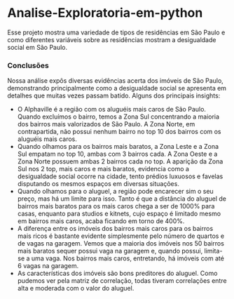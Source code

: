 # Analise-Exploratoria-em-python
Esse projeto mostra uma variedade de tipos de residências em São Paulo e como diferentes variáveis sobre as residências mostram a desigualdade social em São Paulo. 

### Conclusões
Nossa análise expôs diversas evidências acerta dos imóveis de São Paulo, demonstrando principalmente como a desigualdade social se apresenta em detalhes que muitas vezes passam batido. Alguns dos principais insights:
* O Alphaville é a região com os aluguéis mais caros de São Paulo. Quando excluímos o bairro, temos a Zona Sul concentrando a maioria dos bairros mais valorizados de São Paulo. A Zona Norte, em contrapartida, não possui nenhum bairro no top 10 dos bairros com os aluguéis mais caros.
* Quando olhamos para os bairros mais baratos, a Zona Leste e a Zona Sul empatam no top 10, ambas com 3 bairros cada. A Zona Oeste e a Zona Norte possuem ambas 2 bairros cada no top. A aparição da Zona Sul nos 2 top, mais caros e mais baratos, evidencia como a desigualdade social ocorre na cidade, tento prédios luxuosos e favelas disputando os mesmos espaços em diversas situações.
* Quando olhamos para o aluguel, a região pode encarecer sim o seu preço, mas há um limite para isso. Tanto é que a distância do aluguel de bairros mais baratos para os mais caros chega a ser de 1000% para casas, enquanto para studios e kitnets, cujo espaço é limitado mesmo em bairros mais caros, acaba ficando em torno de 400%.
* A diferença entre os imóveis dos bairros mais caros para os bairros mais ricos é bastante evidente simplesmente pelo número de quartos e de vagas na garagem. Vemos que a maioria dos imóveis nos 50 bairros mais baratos sequer possui vaga na garagem e, quando possui, limita-se a uma vaga. Nos bairros mais caros, entretando, há imóveis com até 6 vagas na garagem.
* As características dos imóveis são bons preditores do aluguel. Como pudemos ver pela matriz de correlação, todas tiveram correlações entre alta e moderada com o valor do aluguel.

